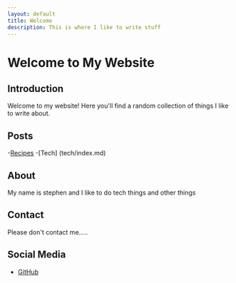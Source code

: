 ```yaml
---
layout: default
title: Welcome
description: This is where I like to write stuff
---
```


# Welcome to My Website
## Introduction
Welcome to my website! Here you'll find a random collection of things I like to write about. 

## Posts
-[Recipes](recipes/index.md)
-[Tech] (tech/index.md)

## About
My name is stephen and I like to do tech things and other things 
## Contact
Please don't contact me.....

## Social Media
- [GitHub](https://github.com/stevo592)
